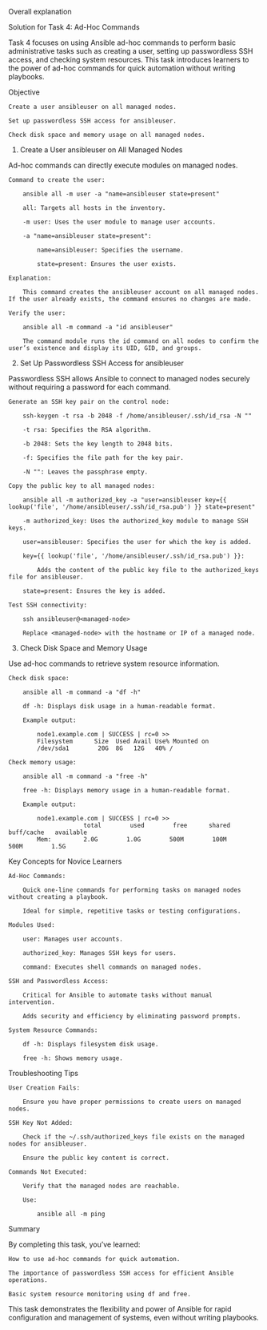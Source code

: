 Overall explanation

Solution for Task 4: Ad-Hoc Commands

Task 4 focuses on using Ansible ad-hoc commands to perform basic administrative tasks such as creating a user, setting up passwordless SSH access, and checking system resources. This task introduces learners to the power of ad-hoc commands for quick automation without writing playbooks.

Objective

    Create a user ansibleuser on all managed nodes.

    Set up passwordless SSH access for ansibleuser.

    Check disk space and memory usage on all managed nodes.

1. Create a User ansibleuser on All Managed Nodes

Ad-hoc commands can directly execute modules on managed nodes.

    Command to create the user:

        ansible all -m user -a "name=ansibleuser state=present"

        all: Targets all hosts in the inventory.

        -m user: Uses the user module to manage user accounts.

        -a "name=ansibleuser state=present":

            name=ansibleuser: Specifies the username.

            state=present: Ensures the user exists.

    Explanation:

        This command creates the ansibleuser account on all managed nodes. If the user already exists, the command ensures no changes are made.

    Verify the user:

        ansible all -m command -a "id ansibleuser"

        The command module runs the id command on all nodes to confirm the user’s existence and display its UID, GID, and groups.

2. Set Up Passwordless SSH Access for ansibleuser

Passwordless SSH allows Ansible to connect to managed nodes securely without requiring a password for each command.

    Generate an SSH key pair on the control node:

        ssh-keygen -t rsa -b 2048 -f /home/ansibleuser/.ssh/id_rsa -N ""

        -t rsa: Specifies the RSA algorithm.

        -b 2048: Sets the key length to 2048 bits.

        -f: Specifies the file path for the key pair.

        -N "": Leaves the passphrase empty.

    Copy the public key to all managed nodes:

        ansible all -m authorized_key -a "user=ansibleuser key={{ lookup('file', '/home/ansibleuser/.ssh/id_rsa.pub') }} state=present"

        -m authorized_key: Uses the authorized_key module to manage SSH keys.

        user=ansibleuser: Specifies the user for which the key is added.

        key={{ lookup('file', '/home/ansibleuser/.ssh/id_rsa.pub') }}:

            Adds the content of the public key file to the authorized_keys file for ansibleuser.

        state=present: Ensures the key is added.

    Test SSH connectivity:

        ssh ansibleuser@<managed-node>

        Replace <managed-node> with the hostname or IP of a managed node.

3. Check Disk Space and Memory Usage

Use ad-hoc commands to retrieve system resource information.

    Check disk space:

        ansible all -m command -a "df -h"

        df -h: Displays disk usage in a human-readable format.

        Example output:

            node1.example.com | SUCCESS | rc=0 >>
            Filesystem      Size  Used Avail Use% Mounted on
            /dev/sda1        20G  8G   12G   40% /

    Check memory usage:

        ansible all -m command -a "free -h"

        free -h: Displays memory usage in a human-readable format.

        Example output:

            node1.example.com | SUCCESS | rc=0 >>
                         total        used        free      shared  buff/cache   available
            Mem:         2.0G        1.0G        500M        100M       500M        1.5G

Key Concepts for Novice Learners

    Ad-Hoc Commands:

        Quick one-line commands for performing tasks on managed nodes without creating a playbook.

        Ideal for simple, repetitive tasks or testing configurations.

    Modules Used:

        user: Manages user accounts.

        authorized_key: Manages SSH keys for users.

        command: Executes shell commands on managed nodes.

    SSH and Passwordless Access:

        Critical for Ansible to automate tasks without manual intervention.

        Adds security and efficiency by eliminating password prompts.

    System Resource Commands:

        df -h: Displays filesystem disk usage.

        free -h: Shows memory usage.

Troubleshooting Tips

    User Creation Fails:

        Ensure you have proper permissions to create users on managed nodes.

    SSH Key Not Added:

        Check if the ~/.ssh/authorized_keys file exists on the managed nodes for ansibleuser.

        Ensure the public key content is correct.

    Commands Not Executed:

        Verify that the managed nodes are reachable.

        Use:

            ansible all -m ping

Summary

By completing this task, you’ve learned:

    How to use ad-hoc commands for quick automation.

    The importance of passwordless SSH access for efficient Ansible operations.

    Basic system resource monitoring using df and free.

This task demonstrates the flexibility and power of Ansible for rapid configuration and management of systems, even without writing playbooks.
